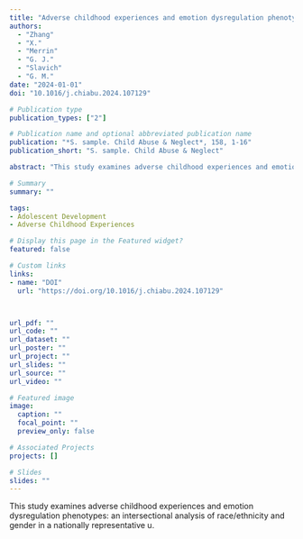 ```yaml
---
title: "Adverse childhood experiences and emotion dysregulation phenotypes: An intersectional analysis of race/ethnicity and gender in a nationally representative U"
authors:
  - "Zhang"
  - "X."
  - "Merrin"
  - "G. J."
  - "Slavich"
  - "G. M."
date: "2024-01-01"
doi: "10.1016/j.chiabu.2024.107129"

# Publication type
publication_types: ["2"]

# Publication name and optional abbreviated publication name
publication: "*S. sample. Child Abuse & Neglect*, 158, 1-16"
publication_short: "S. sample. Child Abuse & Neglect"

abstract: "This study examines adverse childhood experiences and emotion dysregulation phenotypes: an intersectional analysis of race/ethnicity and gender in a nationally representative u."

# Summary
summary: ""

tags:
- Adolescent Development
- Adverse Childhood Experiences

# Display this page in the Featured widget?
featured: false

# Custom links
links:
- name: "DOI"
  url: "https://doi.org/10.1016/j.chiabu.2024.107129"



url_pdf: ""
url_code: ""
url_dataset: ""
url_poster: ""
url_project: ""
url_slides: ""
url_source: ""
url_video: ""

# Featured image
image:
  caption: ""
  focal_point: ""
  preview_only: false

# Associated Projects
projects: []

# Slides
slides: ""
---
```


This study examines adverse childhood experiences and emotion dysregulation phenotypes: an intersectional analysis of race/ethnicity and gender in a nationally representative u.
